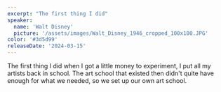 ```yaml
---
excerpt: "The first thing I did"
speaker:
  name: 'Walt Disney'
  picture: '/assets/images/Walt_Disney_1946_cropped_100x100.JPG'
color: '#3d5d99'
releaseDate: '2024-03-15'
---
```

The first thing I did when I got a little money to experiment, I put all my artists back in school. The art school that existed then didn't quite have enough for what we needed, so we set up our own art school.